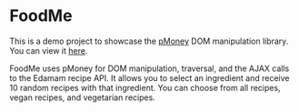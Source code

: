 # FoodMe

This is a demo project to showcase the [pMoney](https://github.com/PatricCampbell/pMoney) DOM manipulation library. You can view it [here](https://patriccampbell.github.io/FoodMe/).

FoodMe uses pMoney for DOM manipulation, traversal, and the AJAX calls to the Edamam recipe API. It allows you to select an ingredient and receive 10 random recipes with that ingredient. You can choose from all recipes, vegan recipes, and vegetarian recipes.
